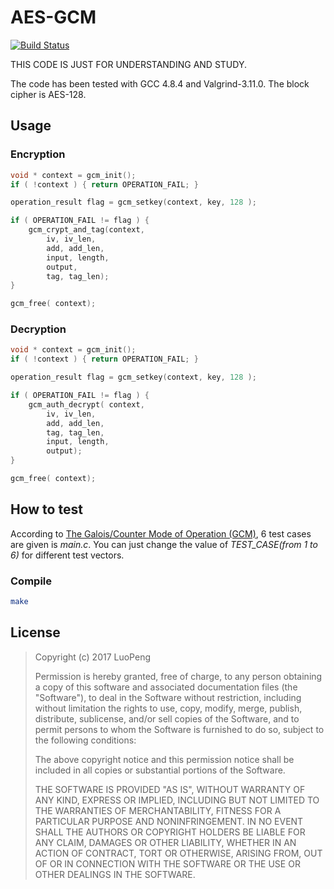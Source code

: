 # AES-GCM

[![Build Status](https://travis-ci.org/openluopworld/aes_gcm.svg?branch=master)](https://travis-ci.org/openluopworld/aes_gcm)

THIS CODE IS JUST FOR UNDERSTANDING AND STUDY.

The code has been tested with GCC 4.8.4 and Valgrind-3.11.0. The block cipher is AES-128.

## Usage

### Encryption
```C
void * context = gcm_init();
if ( !context ) { return OPERATION_FAIL; }

operation_result flag = gcm_setkey(context, key, 128 );

if ( OPERATION_FAIL != flag ) {
    gcm_crypt_and_tag(context,
        iv, iv_len,
        add, add_len,
        input, length,
        output,
        tag, tag_len);
}

gcm_free( context);
```

### Decryption
```C
void * context = gcm_init();
if ( !context ) { return OPERATION_FAIL; }

operation_result flag = gcm_setkey(context, key, 128 );

if ( OPERATION_FAIL != flag ) {
    gcm_auth_decrypt( context,
        iv, iv_len,
        add, add_len,
        tag, tag_len,
        input, length,
        output);
}

gcm_free( context);
```

## How to test
According to [The Galois/Counter Mode of Operation (GCM)], 6 test cases are given is *main.c*. You can just change the value of *TEST_CASE(from 1 to 6)* for different test vectors.

### Compile
```sh
make
```

## License

> Copyright (c) 2017 LuoPeng
> 
> Permission is hereby granted, free of charge, to any person obtaining a copy
> of this software and associated documentation files (the "Software"), to deal
> in the Software without restriction, including without limitation the rights
> to use, copy, modify, merge, publish, distribute, sublicense, and/or sell
> copies of the Software, and to permit persons to whom the Software is
> furnished to do so, subject to the following conditions:
> 
> The above copyright notice and this permission notice shall be included in all
> copies or substantial portions of the Software.
> 
> THE SOFTWARE IS PROVIDED "AS IS", WITHOUT WARRANTY OF ANY KIND, EXPRESS OR
> IMPLIED, INCLUDING BUT NOT LIMITED TO THE WARRANTIES OF MERCHANTABILITY,
> FITNESS FOR A PARTICULAR PURPOSE AND NONINFRINGEMENT. IN NO EVENT SHALL THE
> AUTHORS OR COPYRIGHT HOLDERS BE LIABLE FOR ANY CLAIM, DAMAGES OR OTHER
> LIABILITY, WHETHER IN AN ACTION OF CONTRACT, TORT OR OTHERWISE, ARISING FROM,
> OUT OF OR IN CONNECTION WITH THE SOFTWARE OR THE USE OR OTHER DEALINGS IN THE
> SOFTWARE.

[The Galois/Counter Mode of Operation (GCM)]:<http://csrc.nist.gov/groups/ST/toolkit/BCM/documents/proposedmodes/gcm/gcm-spec.pdf>